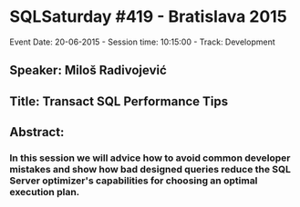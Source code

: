 # SQLSaturday #419 - Bratislava 2015
Event Date: 20-06-2015 - Session time: 10:15:00 - Track: Development
## Speaker: Miloš Radivojević
## Title: Transact SQL Performance Tips
## Abstract:
### In this session we will advice how to avoid common developer mistakes and show how bad designed queries reduce the SQL Server optimizer's capabilities for choosing an optimal execution plan. 
